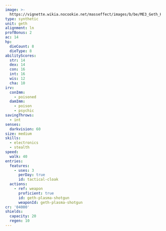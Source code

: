 ```yaml
---
image: >-
  https://vignette.wikia.nocookie.net/masseffect/images/b/be/ME3_Geth_Hunter.png/revision/latest/scale-to-width-down/300?cb=20120326002931
type: synthetic
unit: geth
alignment: ln
profBonus: 2
ac: 14
hp:
  dieCount: 8
  dieType: 8
abilityScores:
  str: 14
  dex: 14
  con: 16
  int: 16
  wis: 12
  cha: 10
irv:
  conImm:
    - poisoned
  damImm:
    - poison
    - psychic
savingThrows:
  - int
senses:
  darkvision: 60
size: medium
skills:
  - electronics
  - stealth
speed:
  walk: 40
entries:
  features:
    - uses: 3
      perDay: true
      id: tactical-cloak
  actions:
    - ref: weapon
      proficient: true
      id: geth-plasma-shotgun
      weaponId: geth-plasma-shotgun
cr: '04000'
shields:
  capacity: 20
  regen: 10
---
```

